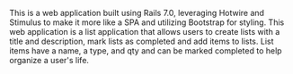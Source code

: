 This is a web application built using Rails 7.0, leveraging Hotwire and Stimulus to make it more like a SPA and utilizing Bootstrap for styling. This web application is a list application that allows users to create lists with a title and description, mark lists as completed and add items to lists. List items have a name, a type, and qty and can be marked completed to help organize a user's life.

